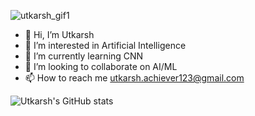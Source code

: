 
![utkarsh_gif1](https://user-images.githubusercontent.com/57147530/137719897-ae83e891-65a3-4821-842d-f08316d4d026.gif)

- 👋 Hi, I’m Utkarsh
- 👀 I’m interested in Artificial Intelligence
- 🌱 I’m currently learning CNN
- 💞️ I’m looking to collaborate on AI/ML
- 📫 How to reach me utkarsh.achiever123@gmail.com

![Utkarsh's GitHub stats](https://github-readme-stats.vercel.app/api?username=utkarsh231&theme=great-gatsby&show_icons=true)
